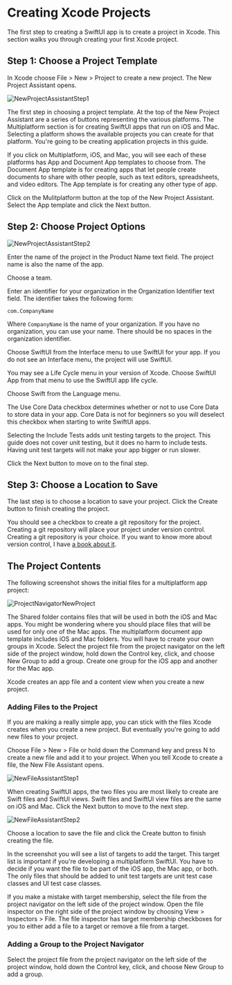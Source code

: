 # Creating Xcode Projects

The first step to creating a SwiftUI app is to create a project in Xcode. This section walks you through creating your first Xcode project.

## Step 1: Choose a Project Template

In Xcode choose File > New > Project to create a new project. The New Project Assistant opens.

![NewProjectAssistantStep1](images/CreateProjectStep1.png)

The first step in choosing a project template. At the top of the New Project Assistant are a series of buttons representing the various platforms. The Multiplatform section is for creating SwiftUI apps that run on iOS and Mac. Selecting a platform shows the available projects you can create for that platform. You're going to be creating application projects in this guide.

If you click on Multiplatform, iOS, and Mac, you will see each of these platforms has App and Document App templates to choose from. The Document App template is for creating apps that let people create documents to share with other people, such as text editors, spreadsheets, and video editors. The App template is for creating any other type of app.

Click on the Mulitplatform button at the top of the New Project Assistant. Select the App template and click the Next button.

## Step 2: Choose Project Options

![NewProjectAssistantStep2](images/CreateProjectStep2.png)

Enter the name of the project in the Product Name text field. The project name is also the name of the app.

Choose a team.

Enter an identifier for your organization in the Organization Identifier text field. The identifier takes the following form:

	com.CompanyName
	
Where `CompanyName` is the name of your organization. If you have no organization, you can use your name. There should be no spaces in the organization identifier.

Choose SwiftUI from the Interface menu to use SwiftUI for your app. If you do not see an Interface menu, the project will use SwiftUI.

You may see a Life Cycle menu in your version of Xcode. Choose SwiftUI App from that menu to use the SwiftUI app life cycle.

Choose Swift from the Language menu.

The Use Core Data checkbox determines whether or not to use Core Data to store data in your app. Core Data is not for beginners so you will deselect this checkbox when starting to write SwiftUI apps.

Selecting the Include Tests adds unit testing targets to the project. This guide does not cover unit testing, but it does no harm to include tests. Having unit test targets will not make your app bigger or run slower.

Click the Next button to move on to the final step.

## Step 3: Choose a Location to Save

The last step is to choose a location to save your project. Click the Create button to finish creating the project.

You should see a checkbox to create a git repository for the project. Creating a git repository will place your project under version control. Creating a git repository is your choice. If you want to know more about version control, I have [a book about it](https://www.swiftdevjournal.com/version-control-book/).

## The Project Contents

The following screenshot shows the initial files for a multiplatform app project:

![ProjectNavigatorNewProject](images/ProjectNavigatorAtStart.png)

The Shared folder contains files that will be used in both the iOS and Mac apps. You might be wondering where you should place files that will be used for only one of the Mac apps. The multiplatform document app template includes iOS and Mac folders. You will have to create your own groups in Xcode. Select the project file from the project navigator on the left side of the project window, hold down the Control key, click, and choose New Group to add a group. Create one group for the iOS app and another for the Mac app.

Xcode creates an app file and a content view when you create a new project.

### Adding Files to the Project

If you are making a really simple app, you can stick with the files Xcode creates when you create a new project. But  eventually you're going to add new files to your project.

Choose File > New > File or hold down the Command key and press N to create a new file and add it to your project. When you tell Xcode to create a file, the New File Assistant opens.

![NewFileAssistantStep1](images/CreateFileStep1.png)

When creating SwiftUI apps, the two files you are most likely to create are Swift files and SwiftUI views. Swift files and SwiftUI view files are the same on iOS and Mac. Click the Next button to move to the next step.

![NewFileAssistantStep2](images/CreateFileStep2.png)

Choose a location to save the file and click the Create button to finish creating the file.

In the screenshot you will see a list of targets to add the target. This target list is important if you're developing a multiplatform SwiftUI. You have to decide if you want the file to be part of the iOS app, the Mac app, or both. The only files that should be added to unit test targets are unit test case classes and UI test case classes.

If you make a mistake with target membership, select the file from the project navigator on the left side of the project window. Open the file inspector on the right side of the project window by choosing View > Inspectors > File. The file inspector has target membership checkboxes for you to either add a file to a target or remove a file from a target.

### Adding a Group to the Project Navigator

Select the project file from the project navigator on the left side of the project window, hold down the Control key, click, and choose New Group to add a group.



